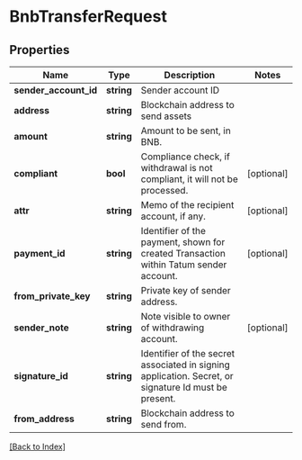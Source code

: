 # BnbTransferRequest

## Properties

Name | Type | Description | Notes
------------ | ------------- | ------------- | -------------
**sender_account_id** | **string** | Sender account ID |
**address** | **string** | Blockchain address to send assets |
**amount** | **string** | Amount to be sent, in BNB. |
**compliant** | **bool** | Compliance check, if withdrawal is not compliant, it will not be processed. | [optional]
**attr** | **string** | Memo of the recipient account, if any. | [optional]
**payment_id** | **string** | Identifier of the payment, shown for created Transaction within Tatum sender account. | [optional]
**from_private_key** | **string** | Private key of sender address. |
**sender_note** | **string** | Note visible to owner of withdrawing account. | [optional]
**signature_id** | **string** | Identifier of the secret associated in signing application. Secret, or signature Id must be present. |
**from_address** | **string** | Blockchain address to send from. |

[[Back to Index]](../index.md)
